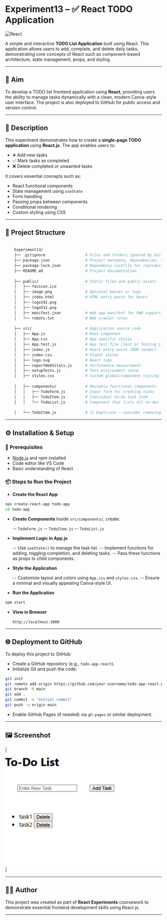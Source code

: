 # Experiment13 – ✅ React TODO Application

![React](https://img.shields.io/badge/React-v18%2B-blue)

A simple and interactive **TODO List Application** built using React. This application allows users to add, complete, and delete daily tasks, demonstrating core concepts of React such as component-based architecture, state management, props, and styling.

---

## 🎯 Aim

To develop a TODO list frontend application using **React**, providing users the ability to manage tasks dynamically with a clean, modern Canva-style user interface. The project is also deployed to GitHub for public access and version control.

---

## 📖 Description

This experiment demonstrates how to create a **single-page TODO application** using **React.js**. The app enables users to:

- ➕ Add new tasks
- ✅ Mark tasks as completed
- ❌ Delete completed or unwanted tasks

It covers essential concepts such as:

- React functional components
- State management using `useState`
- Form handling
- Passing props between components
- Conditional rendering
- Custom styling using CSS

---

## 🧱 Project Structure

```bash

    Experiment13/
    ├── .gitignore                  # Files and folders ignored by Git
    ├── package.json                # Project metadata, dependencies, scripts
    ├── package-lock.json           # Dependency lockfile for reproducibility
    ├── README.md                   # Project documentation

    ├── public/                     # Static files and public assets
    │   ├── favicon.ico
    │   ├── image.png               # Optional banner or logo
    │   ├── index.html              # HTML entry point for React
    │   ├── logo192.png
    │   ├── logo512.png
    │   ├── manifest.json           # Web app manifest for PWA support
    │   └── robots.txt              # Web crawler rules

    ├── src/                        # Application source code
    │   ├── App.js                  # Root component
    │   ├── App.css                 # App-specific styles
    │   ├── App.test.js             # App test file (Jest or Testing Library)
    │   ├── index.js                # React entry point (DOM render)
    │   ├── index.css               # Global styles
    │   ├── logo.svg                # React logo
    │   ├── reportWebVitals.js      # Performance measurement
    │   ├── setupTests.js           # Test environment setup
    │   ├── styles.css              # Custom global/component styling

    │   ├── components/             # Reusable functional components
    │   │   ├── TodoForm.js         # Input form for creating tasks
    │   │   ├── TodoItem.js         # Individual to-do task item
    │   │   └── TodoList.js         # Component that lists all to-dos

    │   └── TodoItem.js             # (🔁 Duplicate — consider removing or refactoring)

```

---

## ⚙️ Installation & Setup

### 🔧 Prerequisites

- [Node.js](https://nodejs.org/) and npm installed
- Code editor like VS Code
- Basic understanding of React

### 📦 Steps to Run the Project

- **Create the React App**

```bash
npx create-react-app todo-app
cd todo-app
```

- **Create Components**
   Inside `src/components/`, create:

   -- `TodoForm.js`
   -- `TodoItem.js`
   -- `TodoList.js`

- **Implement Logic in App.js**

   -- Use `useState()` to manage the task list.
   -- Implement functions for adding, toggling completion, and deleting tasks.
   -- Pass these functions as props to child components.

- **Style the Application**

   -- Customize layout and colors using `App.css` and `styles.css`.
   -- Ensure a minimal and visually appealing Canva-style UI.

- **Run the Application**

```bash
npm start
```

- **View in Browser**

   `http://localhost:3000`

---

## 🌐 Deployment to GitHub

To deploy this project to GitHub:

- Create a GitHub repository (e.g., `todo-app-react`).
- Initialize Git and push the code:

```bash
git init
git remote add origin https://github.com/your-username/todo-app-react.git
git branch -M main
git add .
git commit -m "Initial commit"
git push -u origin main
```

- Enable GitHub Pages (if needed) via `gh-pages` or similar deployment.

---

## 🖼️ Screenshot

| ![TODO App UI](./public/image.png) |

---

## 👨‍💻 Author

This project was created as part of **React Experiments** coursework to demonstrate essential frontend development skills using React.js.

---
